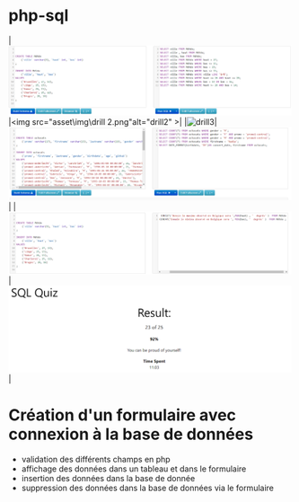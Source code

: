 # php-sql
|<img src="asset/img/drill 1.png" alt="drill1">|<img src="asset\img\drill 2.png"alt="drill2" >|
|<img src="asset/img/drill 3.png" alt="drill3">|<img src="asset\img\drill 4.png" alt="drill4" >|
|<img src="asset/img/drill 4 suite.png" alt="drill4 suite">|<img src="asset\img\w3c SQL.png" alt="w33cc sql" >|

# Création d'un formulaire avec connexion à la base de données
- validation des différents champs en php
- affichage des données dans un tableau et dans le formulaire
- insertion des données dans la base de donnée 
- suppression des données dans la base de données via le formulaire
